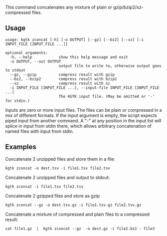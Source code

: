 This command concatenates any mixture of plain or gzip/bzip2/xz-compressed files.

## Usage
```
usage: kgtk zconcat [-h] [-o OUTPUT] [--gz] [--bz2] [--xz] [-i INPUT_FILE [INPUT_FILE ...]]

optional arguments:
  -h, --help            show this help message and exit
  -o OUTPUT, --out OUTPUT
                        output file to write to, otherwise output goes to stdout
  --gz, --gzip          compress result with gzip
  --bz2, --bzip2        compress result with bzip2
  --xz                  compress result with xz
  -i INPUT_FILE [INPUT_FILE ...], --input-file INPUT_FILE [INPUT_FILE ...]
                        The KGTK input file. (May be omitted or '-' for stdin.)
```

Inputs are zero or more input files. The files can be plain or compressed in a
mix of different formats. If the input argument is empty, the script expects
piped input from another command.  A "-" at any position in the input list
will splice in input from stdin there, which allows arbitrary concatenation of
named files with input from stdin.

## Examples
Concatenate 2 unzipped files and store them in a file:
```
kgtk zconcat -o dest.tsv -i file1.tsv file2.tsv
```

Concatenate 2 unzipped files and output to stdout:
```
kgtk zconcat -i file1.tsv file2.tsv
```

Concatenate 2 gzipped files and store as gzip 
```
kgtk zconcat --gz -o dest.tsv.gz -i file1.tsv.gz file2.tsv.gz
```

Concatenate a mixture of compressed and plain files to a compressed result:
```
cat file1.gz  |  kgtk zconcat --gz  -o dest.gz -i file2.bz2 - file3
```
